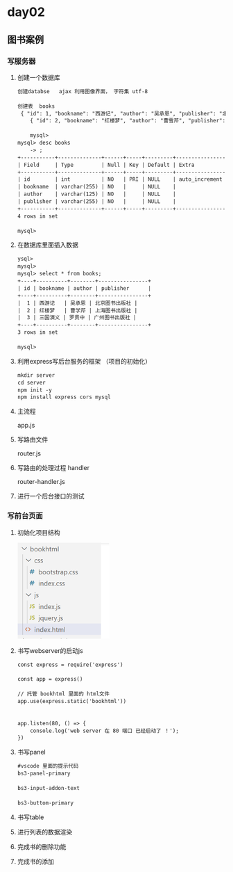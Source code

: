 # day02



## 图书案例

### 写服务器

1. 创建一个数据库

   ```txt
   创建databse   ajax 利用图像界面， 字符集 utf-8
   
   创建表  books
    { "id": 1, "bookname": "西游记", "author": "吴承恩", "publisher": "北京图书出版社"  },
       { "id": 2, "bookname": "红楼梦", "author": "曹雪芹", "publisher": "上海图书出版社" },
       
       mysql> 
   mysql> desc books
       -> ;
   +-----------+--------------+------+-----+---------+----------------+
   | Field     | Type         | Null | Key | Default | Extra          |
   +-----------+--------------+------+-----+---------+----------------+
   | id        | int          | NO   | PRI | NULL    | auto_increment |
   | bookname  | varchar(255) | NO   |     | NULL    |                |
   | author    | varchar(125) | NO   |     | NULL    |                |
   | publisher | varchar(255) | NO   |     | NULL    |                |
   +-----------+--------------+------+-----+---------+----------------+
   4 rows in set
   
   mysql> 
   ```

   

2. 在数据库里面插入数据

   ```txt
   ysql> 
   mysql> 
   mysql> select * from books;
   +----+----------+--------+----------------+
   | id | bookname | author | publisher      |
   +----+----------+--------+----------------+
   |  1 | 西游记   | 吴承恩 | 北京图书出版社 |
   |  2 | 红楼梦   | 曹学芹 | 上海图书出版社 |
   |  3 | 三国演义 | 罗贯中 | 广州图书出版社 |
   +----+----------+--------+----------------+
   3 rows in set
   
   mysql> 
   ```

   

3. 利用express写后台服务的框架 （项目的初始化）

   ```txt
   mkdir server
   cd server
   npm init -y
   npm install express cors mysql
   ```

   

4. 主流程

   app.js

5. 写路由文件

   router.js

6. 写路由的处理过程 handler

   router-handler.js

7. 进行一个后台接口的测试

### 写前台页面

1. 初始化项目结构

   <img src="day02.assets/image-20210910110945131.png" alt="image-20210910110945131" style="zoom:67%;" />

2. 书写webserver的启动js

     ```txt
     const express = require('express')
     
     const app = express()
     
     // 托管 bookhtml 里面的 html文件
     app.use(express.static('bookhtml'))
     
     
     app.listen(80, () => {
         console.log('web server 在 80 端口 已经启动了 ！');
     })
     ```

   

3. 书写panel

   ```txt
   #vscode 里面的提示代码
   bs3-panel-primary 
   
   bs3-input-addon-text
   
   bs3-buttom-primary
   ```

   

4. 书写table

   

5. 进行列表的数据渲染

6. 完成书的删除功能

7. 完成书的添加





